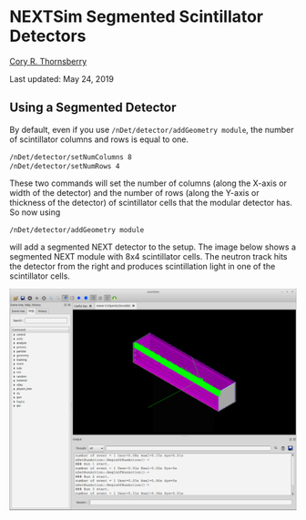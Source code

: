 # NEXTSim Segmented Scintillator Detectors

[Cory R. Thornsberry](cthornsb@vols.utk.edu)

Last updated: May 24, 2019

## Using a Segmented Detector

By default, even if you use `/nDet/detector/addGeometry module`, the number
of scintillator columns and rows is equal to one. 

```
/nDet/detector/setNumColumns 8
/nDet/detector/setNumRows 4
```

These two commands will set the number of columns (along the X-axis or width 
of the detector) and the number of rows (along the Y-axis or thickness of the
detector) of scintillator cells that the modular detector has. So now using

```
/nDet/detector/addGeometry module
```

will add a segmented NEXT detector to the setup. The image below shows a
segmented NEXT module with 8x4 scintillator cells. The neutron track hits
the detector from the right and produces scintillation light in one of the
scintillator cells.

![8x4 Segmented NEXT Module](images/nextModule.png "8x4 Segmented NEXT Module")

